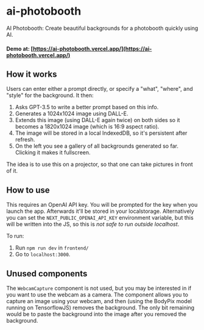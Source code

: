 # ai-photobooth

AI Photobooth: Create beautiful backgrounds for a photobooth quickly using AI.

#### Demo at: [https://ai-photobooth.vercel.app/](https://ai-photobooth.vercel.app/)

## How it works

Users can enter either a prompt directly, or specify a "what", "where", and "style" for the background. It then:
1. Asks GPT-3.5 to write a better prompt based on this info.
2. Generates a 1024x1024 image using DALL-E.
3. Extends this image (using DALL-E again twice) on both sides so it becomes a 1820x1024 image (which is 16:9 aspect ratio).
4. The image will be stored in a local IndexedDB, so it's persistent after refresh.
5. On the left you see a gallery of all backgrounds generated so far. Clicking it makes it fullscreen.

The idea is to use this on a projector, so that one can take pictures in front of it.

## How to use

This requires an OpenAI API key. You will be prompted for the key when you launch the app.
Afterwards it'll be stored in your localstorage. 
Alternatively you can set the `NEXT_PUBLIC_OPENAI_API_KEY` environment variable, but this will be written into the JS, so this is *not safe to run outside localhost*.

To run:

1. Run `npm run dev` in `frontend/`
2. Go to `localhost:3000`.

## Unused components

The `WebcamCapture` component is not used, but you may be interested in if you want to use the webcam as a camera.
The component allows you to capture an image using your webcam, and then (using the BodyPix model running on TensorflowJS) removes the background.
The only bit remaining would be to paste the background into the image after you removed the background.
